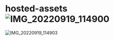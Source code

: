 # hosted-assets![IMG_20220919_114900](https://user-images.githubusercontent.com/105213708/195420915-3269ce6b-dc0a-4cef-a942-5ca549988eb7.jpg)
![IMG_20220919_114903](https://user-images.githubusercontent.com/105213708/195421230-ae0bdad5-1335-4acd-aa0c-99079e0089ba.jpg)

